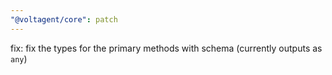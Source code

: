 ```yaml
---
"@voltagent/core": patch
---
```


fix: fix the types for the primary methods with schema (currently outputs as `any`)

